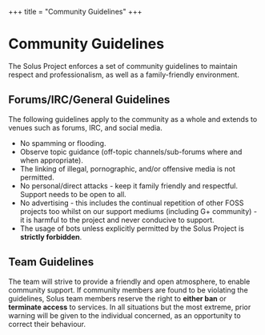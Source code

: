 +++
title = "Community Guidelines"
+++
# Community Guidelines

The Solus Project enforces a set of community guidelines to maintain respect and professionalism, as well as a family-friendly environment.

## Forums/IRC/General Guidelines

The following guidelines apply to the community as a whole and extends to venues such as forums, IRC, and social media.

- No spamming or flooding.
- Observe topic guidance (off-topic channels/sub-forums where and when appropriate).
- The linking of illegal, pornographic, and/or offensive media is not permitted.
- No personal/direct attacks - keep it family friendly and respectful. Support needs to be open to all.
- No advertising - this includes the continual repetition of other FOSS projects too whilst on our support mediums (including G+ community) - it is harmful to the project and never conducive to support.
- The usage of bots unless explicitly permitted by the Solus Project is **strictly forbidden**.

## Team Guidelines

The team will strive to provide a friendly and open atmosphere, to enable community support. If community members are found to be violating the guidelines, Solus team members reserve the right 
to **either ban** or **terminate access** to services. In all situations but the most extreme, prior warning will be given to the individual concerned, as an opportunity to correct their behaviour.